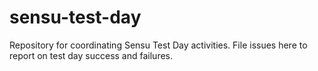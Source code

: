 # sensu-test-day
Repository for coordinating Sensu Test Day activities. File issues here to report on test day success and failures. 
